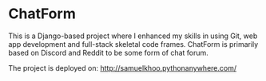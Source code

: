 # ChatForm
 This is a Django-based project where I enhanced my skills in using Git, web app development and full-stack skeletal code frames. 
 ChatForm is primarily based on Discord and Reddit to be some form of chat forum. 

 The project is deployed on: http://samuelkhoo.pythonanywhere.com/
 
